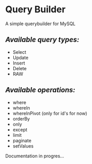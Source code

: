 # Query Builder
A simple querybuilder for MySQL

## *Available query types:*
- Select
- Update
- Insert
- Delete
- RAW

## *Available operations:*
- where
- whereIn
- whereInPivot (only for id's for now)
- orderBy
- only
- except
- limit
- paginate
- setValues

Documentation in progres...